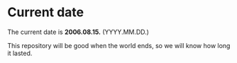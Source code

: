 # Current date

The current date is **2006.08.15.** (YYYY.MM.DD.)

This repository will be good when the world ends, so we will know how long it lasted.